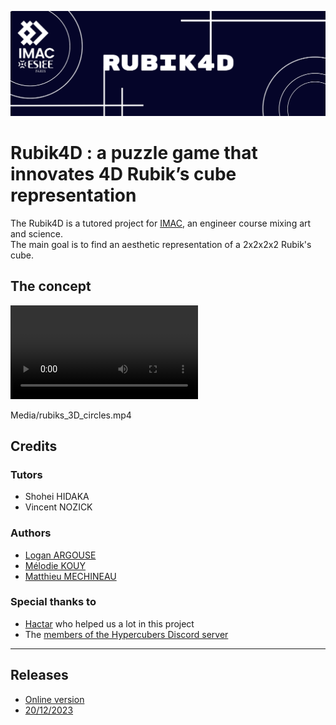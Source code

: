![Rubik4D banner](Media/Banner_Rubik4D.png)

# Rubik4D : a puzzle game that innovates 4D Rubik’s cube representation

The Rubik4D is a tutored project for [IMAC](https://www.ingenieur-imac.fr/), an engineer course mixing art and science.  
The main goal is to find an aesthetic representation of a 2x2x2x2 Rubik's cube.

## The concept
![Rubik 3D circle representation](Media/rubiks_3D_circles.mp4)

Media/rubiks_3D_circles.mp4

<!-- <video width="320" height="240" controls>
  <source src="Media/rubiks_3D_circles.mp4" type="video/mp4">
</video> -->

## Credits
### Tutors
- Shohei HIDAKA
- Vincent NOZICK

### Authors 
- [Logan ARGOUSE](https://github.com/Oradimi)
- [Mélodie KOUY](https://github.com/melokye)
- [Matthieu MECHINEAU](https://github.com/MMeche)

### Special thanks to 
- [Hactar](https://ajfarkas.dev/) who helped us a lot in this project 
- The [members of the Hypercubers Discord server](https://discord.com/invite/Rrw2xeB3Gb)

---
## Releases
- [Online version](https://oradimi.itch.io/rubik4d)
- [20/12/2023](https://github.com/melokye/IMAC2_Rubik4D/releases)
